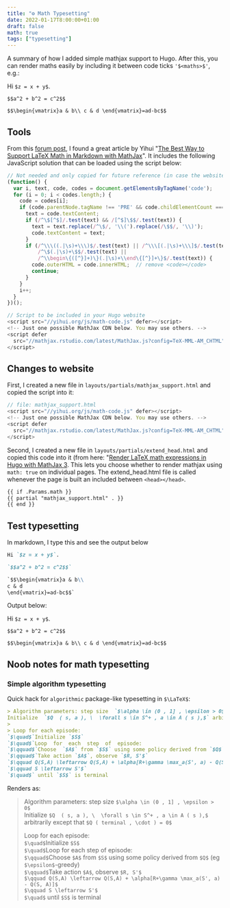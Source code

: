 ```yaml
---
title: "⚙️ Math Typesetting"
date: 2022-01-17T8:00:00+01:00
draft: false
math: true
tags: ["typesetting"]
---
```


A summary of how I added simple mathjax support to Hugo.
After this, you can render maths easily by including it between code ticks `'$<maths>$'`, e.g.:

Hi `$z = x + y$`.

`$$a^2 + b^2 = c^2$$`

`$$\begin{vmatrix}a & b\\
c & d
\end{vmatrix}=ad-bc$$`

## Tools

From this [forum post](https://discourse.gohugo.io/t/mathjax-with-code-fences-2/27644/9), I found a great article by Yihui "[The Best Way to Support LaTeX Math in Markdown with MathJax](https://yihui.org/en/2018/07/latex-math-markdown/)". It includes the following JavaScript solution that can be loaded using the script below:

```js
// Not needed and only copied for future reference (in case the website is down)
(function() {
  var i, text, code, codes = document.getElementsByTagName('code');
  for (i = 0; i < codes.length;) {
    code = codes[i];
    if (code.parentNode.tagName !== 'PRE' && code.childElementCount === 0) {
      text = code.textContent;
      if (/^\$[^$]/.test(text) && /[^$]\$$/.test(text)) {
        text = text.replace(/^\$/, '\\(').replace(/\$$/, '\\)');
        code.textContent = text;
      }
      if (/^\\\((.|\s)+\\\)$/.test(text) || /^\\\[(.|\s)+\\\]$/.test(text) ||
          /^\$(.|\s)+\$$/.test(text) ||
          /^\\begin\{([^}]+)\}(.|\s)+\\end\{[^}]+\}$/.test(text)) {
        code.outerHTML = code.innerHTML;  // remove <code></code>
        continue;
      }
    }
    i++;
  }
})();
```

```js
// Script to be included in your Hugo website
<script src="//yihui.org/js/math-code.js" defer></script>
<!-- Just one possible MathJax CDN below. You may use others. -->
<script defer
  src="//mathjax.rstudio.com/latest/MathJax.js?config=TeX-MML-AM_CHTML">
</script>
```


## Changes to website

First, I created a new file in `layouts/partials/mathjax_support.html` and copied the script into it:

```js
// file: mathjax_support.html
<script src="//yihui.org/js/math-code.js" defer></script>
<!-- Just one possible MathJax CDN below. You may use others. -->
<script defer
  src="//mathjax.rstudio.com/latest/MathJax.js?config=TeX-MML-AM_CHTML">
</script>
```

Second, I created a new file in `layouts/partials/extend_head.html` and copied this code into it (from here: "[Render LaTeX math expressions in Hugo with MathJax 3](https://geoffruddock.com/math-typesetting-in-hugo/"). This lets you choose whether to render mathjax using `math: true` on individual pages. The extend_head.html file is called whenever the page is built an included between `<head></head>`.

```html
{{ if .Params.math }}
{{ partial "mathjax_support.html" . }}
{{ end }}
```

## Test typesetting

In markdown, I type this and see the output below

```md
Hi `$z = x + y$`.

`$$a^2 + b^2 = c^2$$`

`$$\begin{vmatrix}a & b\\
c & d
\end{vmatrix}=ad-bc$$`
```

Output below:

Hi `$z = x + y$`.

`$$a^2 + b^2 = c^2$$`

`$$\begin{vmatrix}a & b\\
c & d
\end{vmatrix}=ad-bc$$`

## Noob notes for math typesetting

### Simple algorithm typesetting

Quick hack for `algorithmic` package-like typesetting in `$\LaTeX$`:

```md
> Algorithm parameters: step size  `$\alpha \in (0 , 1] , \epsilon > 0$`   
Initialize  `$Q  ( s, a ), \  \forall s \in S^+ , a \in A ( s ),$` arbitrarily except that `$Q ( terminal , \cdot ) = 0$`    
>
> Loop for each episode:  
`$\quad$`Initialize `$S$`   
`$\quad$`Loop  for  each  step  of  episode:    
`$\qquad$`Choose  `$A$` from `$S$` using some policy derived from `$Q$` (eg `$\epsilon$`-greedy)   
`$\qquad$`Take action `$A$`, observe `$R, S'$`   
`$\qquad Q(S,A) \leftarrow Q(S,A) + \alpha[R+\gamma \max_a(S', a) - Q(S, A)]$`   
`$\qquad S \leftarrow S'$`    
`$\quad$` until `$S$` is terminal
```

Renders as:

> Algorithm parameters: step size  `$\alpha \in (0 , 1] , \epsilon > 0$`   
Initialize  `$Q  ( s, a ), \  \forall s \in S^+ , a \in A ( s ),$` arbitrarily except that `$Q ( terminal , \cdot ) = 0$`    
>
> Loop for each episode:  
`$\quad$`Initialize `$S$`   
`$\quad$`Loop  for  each  step  of  episode:    
`$\qquad$`Choose  `$A$` from `$S$` using some policy derived from `$Q$` (eg `$\epsilon$`-greedy)   
`$\qquad$`Take action `$A$`, observe `$R, S'$`   
`$\qquad Q(S,A) \leftarrow Q(S,A) + \alpha[R+\gamma \max_a(S', a) - Q(S, A)]$`   
`$\qquad S \leftarrow S'$`    
`$\quad$` until `$S$` is terminal